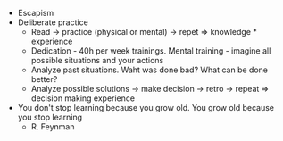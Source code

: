 * Escapism
* Deliberate practice
  * Read -> practice (physical or mental) -> repet => knowledge * experience
  * Dedication - 40h per week trainings. Mental training - imagine all possible situations and your actions
  * Analyze past situations. Waht was done bad? What can be done better?
  * Analyze possible solutions -> make decision -> retro -> repeat => decision making experience
* You don't stop learning
  because you grow old.
  You grow old
  because you stop learning
  - R. Feynman
